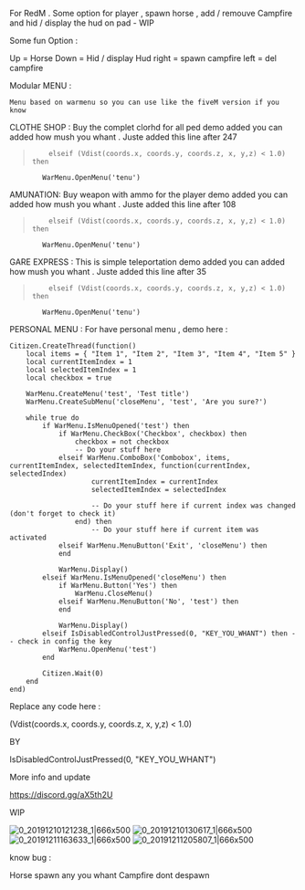 For RedM . Some option for player , spawn horse , add / remouve Campfire and hid / display the hud on pad - WIP

Some fun Option :

Up = Horse Down = Hid / display Hud right = spawn campfire left = del campfire

Modular MENU :

`Menu based on warmenu so you can use like the fiveM version if you know `

CLOTHE SHOP  : 
 Buy the complet clorhd for all ped
demo added you can added how mush you whant .
Juste added this line after 247

>         elseif (Vdist(coords.x, coords.y, coords.z, x, y,z) < 1.0) then 
            WarMenu.OpenMenu('tenu')


AMUNATION: 
Buy weapon with ammo for the player
demo added you can added how mush you whant .
Juste added this line after 108

>         elseif (Vdist(coords.x, coords.y, coords.z, x, y,z) < 1.0) then 
            WarMenu.OpenMenu('tenu')

GARE EXPRESS :
This is simple teleportation 
demo added you can added how mush you whant .
Juste added this line after 35

>         elseif (Vdist(coords.x, coords.y, coords.z, x, y,z) < 1.0) then 
            WarMenu.OpenMenu('tenu')

PERSONAL MENU : 
For have personal menu , demo here : 

```
Citizen.CreateThread(function()
	local items = { "Item 1", "Item 2", "Item 3", "Item 4", "Item 5" }
	local currentItemIndex = 1
	local selectedItemIndex = 1
	local checkbox = true

	WarMenu.CreateMenu('test', 'Test title')
	WarMenu.CreateSubMenu('closeMenu', 'test', 'Are you sure?')

	while true do
		if WarMenu.IsMenuOpened('test') then
			if WarMenu.CheckBox('Checkbox', checkbox) then
				checkbox = not checkbox
				-- Do your stuff here
			elseif WarMenu.ComboBox('Combobox', items, currentItemIndex, selectedItemIndex, function(currentIndex, selectedIndex)
					currentItemIndex = currentIndex
					selectedItemIndex = selectedIndex

					-- Do your stuff here if current index was changed (don't forget to check it)
				end) then
					-- Do your stuff here if current item was activated
			elseif WarMenu.MenuButton('Exit', 'closeMenu') then
			end

			WarMenu.Display()
		elseif WarMenu.IsMenuOpened('closeMenu') then
			if WarMenu.Button('Yes') then
				WarMenu.CloseMenu()
			elseif WarMenu.MenuButton('No', 'test') then
			end

			WarMenu.Display()
		elseif IsDisabledControlJustPressed(0, "KEY_YOU_WHANT") then -- check in config the key
			WarMenu.OpenMenu('test')
		end

		Citizen.Wait(0)
	end
end)
```

Replace any code here :

(Vdist(coords.x, coords.y, coords.z, x, y,z) < 1.0)

BY 

IsDisabledControlJustPressed(0, "KEY_YOU_WHANT")
 

More info and update 

https://discord.gg/aX5th2U

WIP

![0_20191210121238_1|666x500](upload://rjrEvQtkCmrrcY8J4NiBclzvx4p.png) ![0_20191210130617_1|666x500](upload://vwxa2onh8DOljtDcCoMxKQo0Y3i.png) ![0_20191211163633_1|666x500](upload://qibQKgytQQ1mS6EI07kUYUtCNEd.png) ![0_20191211205807_1|666x500](upload://6YYZDTvxaXUXIhlZssyGllkYgRq.png)

know bug : 

Horse spawn any you whant
Campfire dont despawn
